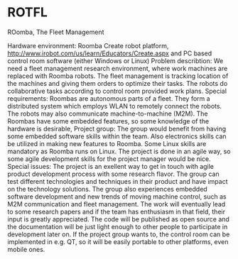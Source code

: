 ROTFL
=====

ROomba, The Fleet Management

Hardware environment: Roomba Create robot platform, http://www.irobot.com/us/learn/Educators/Create.aspx and PC based control room software (either Windows or Linux)
Problem describtion: We need a fleet management research environment, where work machines are replaced with Roomba robots.
The fleet management is tracking location of the machines and giving them orders to optimize their tasks.
The robots do collaborative tasks according to control room provided work plans.
Special requirements: Roombas are autonomous parts of a fleet.
They form a distributed system which employs WLAN to remotely connect the robots.
The robots may also communicate machine-to-machine (M2M). The Roombas have some embedded features, so some knowledge of the hardware is desirable,
Project group: The group would benefit from having some embedded software skills within the team.
Also electronics skills can be utilized in making new features to Roomba. Some Linux skills are mandatory as Roomba runs on Linux.
The project is done in an agile way, so some agile development skills for the project manager would be nice.
Special issues: The project is an exellent way to get in touch with agile product development process with some research flavor.
The group can test different technologies and techniques in their product and have impact on the technology solutions. The group also experiences embedded software development and new trends of moving machine control, such as M2M communication and fleet management.
The work will eventually lead to some research papers and if the team has enthusiasm in that field, their input is greatly appreciated.
The code will be published as open source and the documentation will be just light enough to other people to participate in development later on.
If the project group wants to, the control room can be implemented in e.g. QT, so it will be easily portable to other platforms, even mobile ones.
